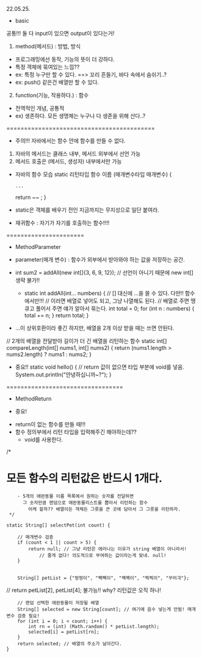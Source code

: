 22.05.25.

* basic 

공통!!! 둘 다 input이 있으면 output이 있다는거!

1. method(메서드) : 방법, 방식
 - 프로그래밍에선 동작, 기능의 뜻이 더 강하다.
 - 특정 객체에 묶여있는 느낌??
 - ex: 특정 누구만 할 수 있다. 
      ==> 꼬리 흔들기, 바다 속에서 숨쉬기..?
 - ex: push() 같은건 배열만 할 수 있다.

2. function(기능, 작용하다.) : 함수
 - 전역적인 개념, 공통적
 - ex) 생존하다. 모든 생명체는 누구나 다 생존을 위해 산다..?

==========================================

* 주의!!! 자바에서는 함수 안에 함수를 만들 수 없다.
1. 자바의 메서드는 클래스 내부, 메서드 외부에서 선언 가능
2. 메서드 호출은 (메서드, 생성자) 내부에서만 가능


* 자바의 함수 모습
static 리턴타입  함수 이름  (매개변수타입 매개변수) {
    ~~~
    ...
    ~~~
    return ~~ ;
} 
 - static은 객체를 배우기 전인 지금까지는 무지성으로 일단 붙여라.


* 재귀함수 : 자기가 자기를 호출하는 함수!!!!

======================

* MethodParameter

* parameter(매개 변수) : 함수가 외부에서 받아와야 하는 값을 저장하는 공간.

* int sum2 = addAll(new int[]{3, 6, 9, 12}); // 선언이 아니기 때문에 new int[] 생략 불가!!

  * static int addAll(int... numbers) { // [] 대신에 ...을 쓸 수 있다. 다만!! 함수에서만!!!
    // 이러면 배열로 넣어도 되고, 그냥 나열해도 된다.
    // 배열로 주면 땡큐고 풀어서 주면 얘가 알아서 묶는다.
    int total = 0;
    for (int n : numbers) {
    total += n;
    }
    return total;
  }

* ...이 상위호환이라 좋긴 하지만, 배열을 2개 이상 받을 때는 쓰면 안된다.

// 2개의 배열을 전달받아 길이가 더 긴 배열을 리턴하는 함수
static int[] compareLength(int[] nums1, int[] nums2) {
    return (nums1.length > nums2.length) ? nums1 : nums2;
}

* 중요!!
static void hello() { // return 값이 없으면 타입 부분에 void를 넣음.
System.out.println("안녕하십니까~?");
}


=================================

* MethodReturn

* 중요! 
 - return이 없는 함수를 만들 때!!! 
 - 함수 정의부에서 리턴 타입을 입력해주긴 해야하는데??
   - void를 사용한다.

/*
# 모든 함수의 리턴값은 반드시 1개다.

        - 5개의 애완동물 이름 목록에서 원하는 숫자를 전달하면
          그 숫자만큼 랜덤으로 애완동물리스트를 뽑아서 리턴하는 함수
            어케 할까?? 배열이든 객체든 그릇을 큰 곳에 담아서 그 그릇을 리턴하자.
     */

    static String[] selectPet(int count) {

        // 매개변수 검증
        if (count < 1 || count > 5) {
            return null; // 그냥 리턴은 에러나는 이유가 string 배열이 아니라서!
                // 줄게 없다! 의도적으로 부여하는 값이라는게 맞네. null!
        }


        String[] petList = {"멍멍이", "짹짹이", "꽥꽥이", "찍찍이", "꾸러긔"};

//        return petList[2], petList[4]; 불가능!! why? 리턴값은 오직 하나!

        // 랜덤 선택한 애완동물이 저장될 배열
        String[] selected = new String[count]; // 여기에 음수 넣는게 안됨! 매개변수 검증 필요!
        for (int i = 0; i < count; i++) {
            int rn = (int) (Math.random() * petList.length);
            selected[i] = petList[rn];
        }
        return selected; // 배열의 주소가 날아간다.
    }